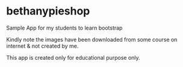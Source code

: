 # bethanypieshop
Sample App for my students to learn bootstrap

Kindly note the images have been downloaded from some course on internet & not created by me.

This app is created only for educational purpose only.
